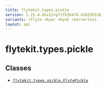 ```yaml
---
title: flytekit.types.pickle
version: 1.15.4.dev12+g71fb1647d.d20250316
variants: +flyte +byoc +byok +serverless
layout: api
---
```


# flytekit.types.pickle

## Classes
* [`flytekit.types.pickle.FlytePickle`](../flytekit.types.pickle/flytepickle)
